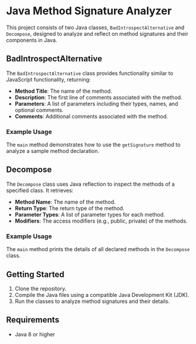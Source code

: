 # Java Method Signature Analyzer

This project consists of two Java classes, `BadIntrospectAlternative` and `Decompose`, designed to analyze and reflect on method signatures and their components in Java.

## BadIntrospectAlternative

The `BadIntrospectAlternative` class provides functionality similar to JavaScript functionality, returning:
- **Method Title**: The name of the method.
- **Description**: The first line of comments associated with the method.
- **Parameters**: A list of parameters including their types, names, and optional comments.
- **Comments**: Additional comments associated with the method.

### Example Usage
The `main` method demonstrates how to use the `getSignature` method to analyze a sample method declaration.

## Decompose

The `Decompose` class uses Java reflection to inspect the methods of a specified class. It retrieves:
- **Method Name**: The name of the method.
- **Return Type**: The return type of the method.
- **Parameter Types**: A list of parameter types for each method.
- **Modifiers**: The access modifiers (e.g., public, private) of the methods.

### Example Usage
The `main` method prints the details of all declared methods in the `Decompose` class.

## Getting Started

1. Clone the repository.
2. Compile the Java files using a compatible Java Development Kit (JDK).
3. Run the classes to analyze method signatures and their details.

## Requirements

- Java 8 or higher